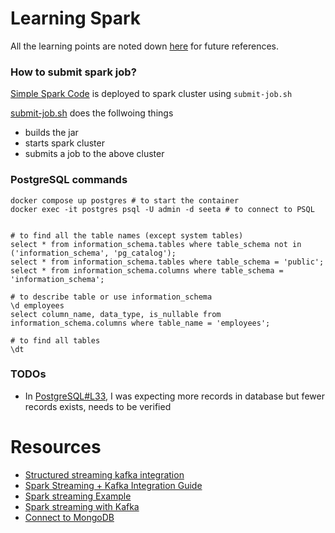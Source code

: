 # Learning Spark

  All the learning points are noted down [here](./learning-notes.md) for future references. 

### How to submit spark job?

  [Simple Spark Code](./src/main/scala/learn/spark/deploy/TestDeploy.scala) is deployed to spark cluster using `submit-job.sh`

 [submit-job.sh](./submit-job.sh) does the follwoing things 
 - builds the jar
 - starts spark cluster
 - submits a job to the above cluster

### PostgreSQL commands

```shell
docker compose up postgres # to start the container
docker exec -it postgres psql -U admin -d seeta # to connect to PSQL


# to find all the table names (except system tables)
select * from information_schema.tables where table_schema not in ('information_schema', 'pg_catalog');
select * from information_schema.tables where table_schema = 'public';
select * from information_schema.columns where table_schema = 'information_schema';

# to describe table or use information_schema 
\d employees
select column_name, data_type, is_nullable from information_schema.columns where table_name = 'employees';

# to find all tables 
\dt
```


### TODOs 

- In [PostgreSQL#L33](src/main/scala/learn/spark/basics/PostgreSQL.scala), I was expecting more records in database but fewer records exists, needs to be verified 

# Resources

- [Structured streaming kafka integration](https://spark.apache.org/docs/latest/structured-streaming-kafka-integration.html)
- [Spark Streaming + Kafka Integration Guide](https://spark.apache.org/docs/latest/streaming-kafka-0-10-integration.html)
- [Spark streaming Example](https://github.com/sparkbyexamples/spark-examples/blob/master/spark-streaming/src/main/scala/com/sparkbyexamples/spark/streaming/kafka/json/SparkStreamingConsumerKafkaJson.scala)
- [Spark streaming with Kafka](https://sparkbyexamples.com/spark/spark-streaming-with-kafka/)
- [Connect to MongoDB](https://mongodb.github.io/mongo-java-driver/4.2/driver-scala/tutorials/connect-to-mongodb/)

